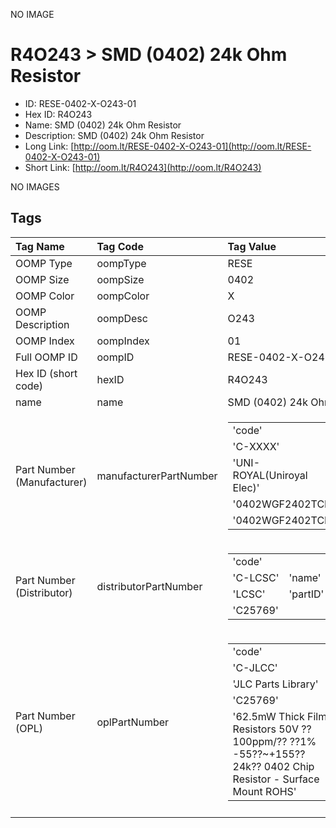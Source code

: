 


  
NO IMAGE  
# R4O243 > SMD (0402) 24k Ohm Resistor

- ID: RESE-0402-X-O243-01
- Hex ID: R4O243
- Name: SMD (0402) 24k Ohm Resistor
- Description: SMD (0402) 24k Ohm Resistor
- Long Link: [http://oom.lt/RESE-0402-X-O243-01](http://oom.lt/RESE-0402-X-O243-01)
- Short Link: [http://oom.lt/R4O243](http://oom.lt/R4O243)
  
NO IMAGES  
## Tags
  

|Tag Name|Tag Code|Tag Value|
| :--- | :--- | :--- |
|OOMP Type|oompType|RESE|
|OOMP Size|oompSize|0402|
|OOMP Color|oompColor|X|
|OOMP Description|oompDesc|O243|
|OOMP Index|oompIndex|01|
|Full OOMP ID|oompID|RESE-0402-X-O243-01|
|Hex ID (short code)|hexID|R4O243|
|name|name|SMD (0402) 24k Ohm Resistor|
|Part Number (Manufacturer)|manufacturerPartNumber|<table><tr><td>'code'</td></tr><tr><td> 'C-XXXX'</td><td> 'name'</td></tr><tr><td> 'UNI-ROYAL(Uniroyal Elec)'</td><td> 'partID'</td></tr><tr><td> '0402WGF2402TCE'</td><td> 'partName'</td></tr><tr><td> '0402WGF2402TCE'</td></tr></table>|
|Part Number (Distributor)|distributorPartNumber|<table><tr><td>'code'</td></tr><tr><td> 'C-LCSC'</td><td> 'name'</td></tr><tr><td> 'LCSC'</td><td> 'partID'</td></tr><tr><td> 'C25769'</td></tr></table>|
|Part Number (OPL)|oplPartNumber|<table><tr><td>'code'</td></tr><tr><td> 'C-JLCC'</td><td> 'name'</td></tr><tr><td> 'JLC Parts Library'</td><td> 'partID'</td></tr><tr><td> 'C25769'</td><td> 'partName'</td></tr><tr><td> '62.5mW Thick Film Resistors 50V ??100ppm/?? ??1% -55??~+155?? 24k?? 0402  Chip Resistor - Surface Mount ROHS'</td></tr></table>|
||||
